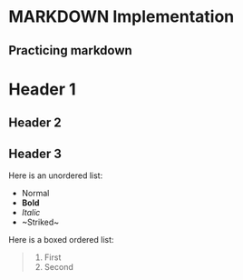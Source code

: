 MARKDOWN Implementation
=======================

Practicing markdown
-------------------

# Header 1
## Header 2
## Header 3

Here is an unordered list:
- Normal
- **Bold**
- *Italic*
- ~Striked~

Here is a boxed ordered list:
> 1. First
> 2. Second
